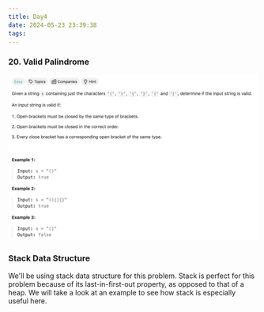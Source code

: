 ```yaml
---
title: Day4
date: 2024-05-23 23:39:38
tags:
---
```

### 20. Valid Palindrome
<!-- more -->
![Alt Text](/assets/Leetcode20.png "Problem 20")

### Stack Data Structure
We'll be using stack data structure for this problem. Stack is perfect for this problem because of its last-in-first-out property, as opposed to that of a heap. We will take a look at an example to see how stack is especially useful here.